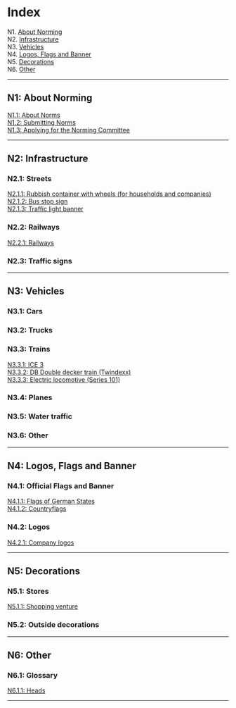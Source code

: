 # Index

N1. [About Norming](#n1-about-norming)    
N2. [Infrastructure](#n2-infrastructure)    
N3. [Vehicles](#n3-vehicles)    
N4. [Logos, Flags and Banner](#n4-logos-flags-and-banner)    
N5. [Decorations](#n5-decorations)    
N6. [Other](#n6-other)    

***

## N1: About Norming

[N1.1: About Norms](/BTEN/N1.1_EN)    
[N1.2: Submitting Norms](/BTEN/N1.2_EN)    
[N1.3: Applying for the Norming Committee](/BTEN/N1.3_EN)


***

## N2: Infrastructure
### N2.1: Streets
[N2.1.1: Rubbish container with wheels (for households and companies)](/BTEN/N2.1.1_EN)    
[N2.1.2: Bus stop sign](/BTEN/N2.1.2_EN)    
[N2.1.3: Traffic light banner](/BTEN/N2.1.3_EN)
### N2.2: Railways
[N2.2.1: Railways](/BTEN/N2.2.1_EN)
### N2.3: Traffic signs

***

## N3: Vehicles
### N3.1: Cars
### N3.2: Trucks
### N3.3: Trains
[N3.3.1: ICE 3](/BTEN/N3.3.1_EN)    
[N3.3.2: DB Double decker train (Twindexx)](/BTEN/N3.3.2_EN)    
[N3.3.3: Electric locomotive (Series 101)](/BTEN/N3.3.3_EN)
### N3.4: Planes
### N3.5: Water traffic
### N3.6: Other

***

## N4: Logos, Flags and Banner
### N4.1: Official Flags and Banner
[N4.1.1: Flags of German States](/BTEN/N4.1.1_EN)    
[N4.1.2: Countryflags](/BTEN/N4.1.2_EN)    
### N4.2: Logos
[N4.2.1: Company logos](/BTEN/N4.2.1_EN)

***


## N5: Decorations
### N5.1: Stores
[N5.1.1: Shopping venture](/BTEN/N5.1.1_EN)   
### N5.2: Outside decorations



***
## N6: Other
### N6.1: Glossary
[N6.1.1: Heads](/BTEN/N6.1.1_EN)

***

